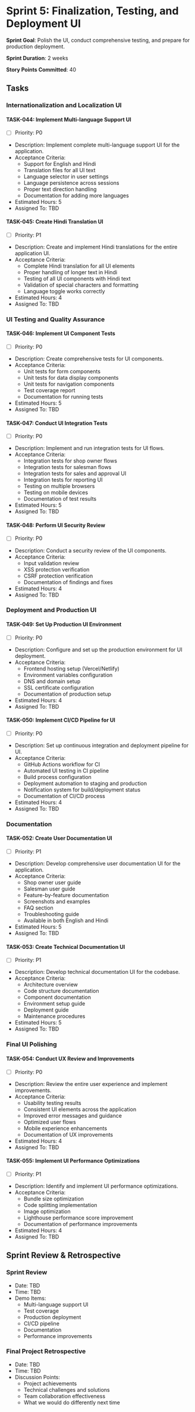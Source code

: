 # Sprint 5: Finalization, Testing, and Deployment UI

**Sprint Goal**: Polish the UI, conduct comprehensive testing, and prepare for production deployment.

**Sprint Duration**: 2 weeks

**Story Points Committed**: 40

## Tasks

### Internationalization and Localization UI

#### TASK-044: Implement Multi-language Support UI
- [ ] Priority: P0
- Description: Implement complete multi-language support UI for the application.
- Acceptance Criteria:
  - Support for English and Hindi
  - Translation files for all UI text
  - Language selector in user settings
  - Language persistence across sessions
  - Proper text direction handling
  - Documentation for adding more languages
- Estimated Hours: 5
- Assigned To: TBD

#### TASK-045: Create Hindi Translation UI
- [ ] Priority: P1
- Description: Create and implement Hindi translations for the entire application UI.
- Acceptance Criteria:
  - Complete Hindi translation for all UI elements
  - Proper handling of longer text in Hindi
  - Testing of all UI components with Hindi text
  - Validation of special characters and formatting
  - Language toggle works correctly
- Estimated Hours: 4
- Assigned To: TBD

### UI Testing and Quality Assurance

#### TASK-046: Implement UI Component Tests
- [ ] Priority: P0
- Description: Create comprehensive tests for UI components.
- Acceptance Criteria:
  - Unit tests for form components
  - Unit tests for data display components
  - Unit tests for navigation components
  - Test coverage report
  - Documentation for running tests
- Estimated Hours: 5
- Assigned To: TBD

#### TASK-047: Conduct UI Integration Tests
- [ ] Priority: P0
- Description: Implement and run integration tests for UI flows.
- Acceptance Criteria:
  - Integration tests for shop owner flows
  - Integration tests for salesman flows
  - Integration tests for sales and approval UI
  - Integration tests for reporting UI
  - Testing on multiple browsers
  - Testing on mobile devices
  - Documentation of test results
- Estimated Hours: 5
- Assigned To: TBD

#### TASK-048: Perform UI Security Review
- [ ] Priority: P0
- Description: Conduct a security review of the UI components.
- Acceptance Criteria:
  - Input validation review
  - XSS protection verification
  - CSRF protection verification
  - Documentation of findings and fixes
- Estimated Hours: 4
- Assigned To: TBD

### Deployment and Production UI

#### TASK-049: Set Up Production UI Environment
- [ ] Priority: P0
- Description: Configure and set up the production environment for UI deployment.
- Acceptance Criteria:
  - Frontend hosting setup (Vercel/Netlify)
  - Environment variables configuration
  - DNS and domain setup
  - SSL certificate configuration
  - Documentation of production setup
- Estimated Hours: 4
- Assigned To: TBD

#### TASK-050: Implement CI/CD Pipeline for UI
- [ ] Priority: P0
- Description: Set up continuous integration and deployment pipeline for UI.
- Acceptance Criteria:
  - GitHub Actions workflow for CI
  - Automated UI testing in CI pipeline
  - Build process configuration
  - Deployment automation to staging and production
  - Notification system for build/deployment status
  - Documentation of CI/CD process
- Estimated Hours: 4
- Assigned To: TBD

### Documentation

#### TASK-052: Create User Documentation UI
- [ ] Priority: P1
- Description: Develop comprehensive user documentation UI for the application.
- Acceptance Criteria:
  - Shop owner user guide
  - Salesman user guide
  - Feature-by-feature documentation
  - Screenshots and examples
  - FAQ section
  - Troubleshooting guide
  - Available in both English and Hindi
- Estimated Hours: 5
- Assigned To: TBD

#### TASK-053: Create Technical Documentation UI
- [ ] Priority: P1
- Description: Develop technical documentation UI for the codebase.
- Acceptance Criteria:
  - Architecture overview
  - Code structure documentation
  - Component documentation
  - Environment setup guide
  - Deployment guide
  - Maintenance procedures
- Estimated Hours: 5
- Assigned To: TBD

### Final UI Polishing

#### TASK-054: Conduct UX Review and Improvements
- [ ] Priority: P0
- Description: Review the entire user experience and implement improvements.
- Acceptance Criteria:
  - Usability testing results
  - Consistent UI elements across the application
  - Improved error messages and guidance
  - Optimized user flows
  - Mobile experience enhancements
  - Documentation of UX improvements
- Estimated Hours: 4
- Assigned To: TBD

#### TASK-055: Implement UI Performance Optimizations
- [ ] Priority: P1
- Description: Identify and implement UI performance optimizations.
- Acceptance Criteria:
  - Bundle size optimization
  - Code splitting implementation
  - Image optimization
  - Lighthouse performance score improvement
  - Documentation of performance improvements
- Estimated Hours: 4
- Assigned To: TBD

## Sprint Review & Retrospective

### Sprint Review
- Date: TBD
- Time: TBD
- Demo Items:
  - Multi-language support UI
  - Test coverage
  - Production deployment
  - CI/CD pipeline
  - Documentation
  - Performance improvements

### Final Project Retrospective
- Date: TBD
- Time: TBD
- Discussion Points:
  - Project achievements
  - Technical challenges and solutions
  - Team collaboration effectiveness
  - What we would do differently next time 